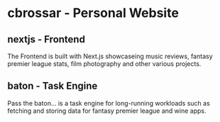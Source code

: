 # cbrossar - Personal Website

## nextjs - Frontend
The Frontend is built with Next.js showcaseing music reviews, fantasy premier league stats, film photography and other various projects.

## baton - Task Engine
Pass the baton... is a task engine for long-running workloads such as fetching and storing data for fantasy premier league and wine apps. 